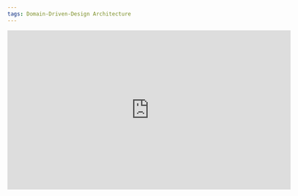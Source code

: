 ```yaml
---
tags: Domain-Driven-Design Architecture
---
```

<iframe src="https://player.vimeo.com/video/275529991" width="640" height="360" frameborder="0" allowfullscreen></iframe>
